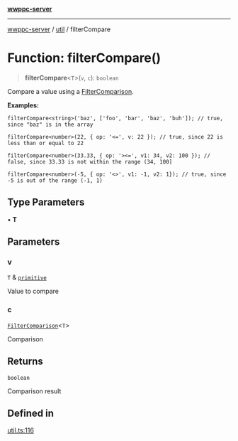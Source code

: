 [**wwppc-server**](../../README.md)

***

[wwppc-server](../../modules.md) / [util](../README.md) / filterCompare

# Function: filterCompare()

> **filterCompare**\<`T`\>(`v`, `c`): `boolean`

Compare a value using a [FilterComparison](../type-aliases/FilterComparison.md).

**Examples:**

```
filterCompare<string>('baz', ['foo', 'bar', 'baz', 'buh']); // true, since "baz" is in the array
```
```
filterCompare<number>(22, { op: '<=', v: 22 }); // true, since 22 is less than or equal to 22
```
```
filterCompare<number>(33.33, { op: '><=', v1: 34, v2: 100 }); // false, since 33.33 is not within the range (34, 100]
```
```
filterCompare<number>(-5, { op: '<>', v1: -1, v2: 1}); // true, since -5 is out of the range (-1, 1)
```

## Type Parameters

• **T**

## Parameters

### v

`T` & [`primitive`](../type-aliases/primitive.md)

Value to compare

### c

[`FilterComparison`](../type-aliases/FilterComparison.md)\<`T`\>

Comparison

## Returns

`boolean`

Comparison result

## Defined in

[util.ts:116](https://github.com/WWPPC/WWPPC-server/blob/2dee3653c422ea6b91c8bffad27d9e2a1aa16711/src/util.ts#L116)
